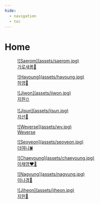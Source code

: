 ```yaml
---
hide:
  - navigation
  - toc
---
```


# Home

<div class="home-grid" markdown="1">
<div markdown="1">
<a class="home-link" href="saerom/saerom-1" markdown="1">
<figure markdown="1">
![Saerom](assets/saerom.jpg)
<figcaption>가로새롬💌</figcaption>
</figure>
</a>
</div>
<div markdown="1">
<a class="home-link" href="hayoung/hayoung-1" markdown="1">
<figure markdown="1">
![Hayoung](assets/hayoung.jpg)
<figcaption>하영🌻</figcaption>
</figure>
</a>
</div>
<div markdown="1">
<a class="home-link" href="jiwon/jiwon-1" markdown="1">
<figure markdown="1">
![Jiwon](assets/jiwon.jpg)
<figcaption>지원☃️</figcaption>
</figure>
</a>
</div>
<div markdown="1">
<a class="home-link" href="jisun/jisun-1" markdown="1">
<figure markdown="1">
![Jisun](assets/jisun.jpg)
<figcaption>지선💌</figcaption>
</figure>
</a>
</div>
<div markdown="1">
<a class="home-link" href="https://fromis-wv.github.io/" markdown="1">
<figure markdown="1">
![Weverse](assets/wv.jpg)
<figcaption>Weverse</figcaption>
</figure>
</a>
</div>
<div markdown="1">
<a class="home-link" href="seoyeon/seoyeon-1" markdown="1">
<figure markdown="1">
![Seoyeon](assets/seoyeon.jpg)
<figcaption>더여니🍀</figcaption>
</figure>
</a>
</div>
<div markdown="1">
<a class="home-link" href="chaeyoung/chaeyoung-1" markdown="1">
<figure markdown="1">
![Chaeyoung](assets/chaeyoung.jpg)
<figcaption>이채영❤️‍🔥</figcaption>
</figure>
</a>
</div>
<div markdown="1">
<a class="home-link" href="nagyung/nagyung-1" markdown="1">
<figure markdown="1">
![Nagyung](assets/nagyung.jpg)
<figcaption>이나경🧀</figcaption>
</figure>
</a>
</div>

<div markdown="1">
<a class="home-link" href="jiheon/jiheon-1" markdown="1">
<figure markdown="1">
![Jiheon](assets/jiheon.jpg)
<figcaption>지헌🩵</figcaption>
</figure>
</a>
</div>

</div>